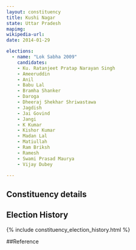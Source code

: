 ```yaml
---
layout: constituency
title: Kushi Nagar
state: Uttar Pradesh
mapimg: 
wikipedia-url: 
date: 2014-01-29

elections: 
  - name: "Lok Sabha 2009"
    candidates: 
    - Ku. Ratanjeet Pratap Narayan Singh 
    - Ameeruddin 
    - Anil 
    - Babu Lal 
    - Bramha Shanker 
    - Daroga 
    - Dheeraj Shekhar Shriwastawa 
    - Jagdish 
    - Jai Govind 
    - Jangi 
    - K Kumar 
    - Kishor Kumar 
    - Madan Lal 
    - Matiullah 
    - Ram Briksh 
    - Ramesh 
    - Swami Prasad Maurya 
    - Vijay Dubey 

---
```

## Constituency details


## Election History
{% include constituency_election_history.html %}

##Reference
